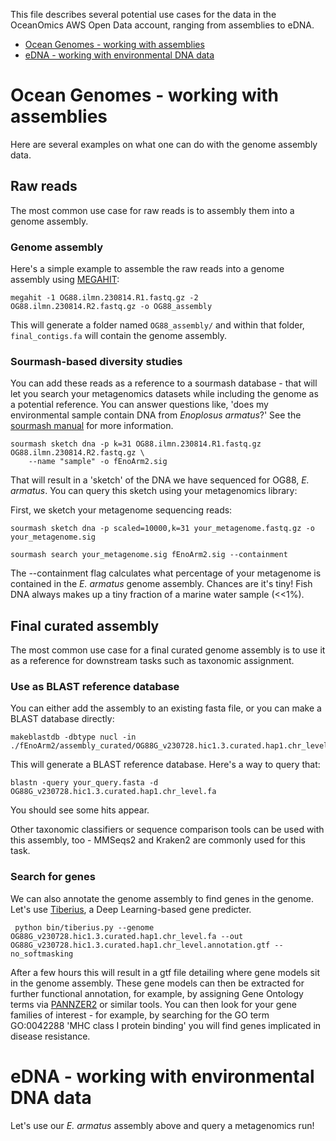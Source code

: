 This file describes several potential use cases for the data in the OceanOmics AWS Open Data account, ranging from assemblies to eDNA.

- [Ocean Genomes - working with assemblies](#ocean-genomes-working-with-assemblies)
- [eDNA - working with environmental DNA data](#eDNA-working-with-environmental-DNA-data)

# Ocean Genomes - working with assemblies

Here are several examples on what one can do with the genome assembly data.

## Raw reads

The most common use case for raw reads is to assembly them into a genome assembly.

### Genome assembly

Here's a simple example to assemble the raw reads into a genome assembly using [MEGAHIT](https://github.com/voutcn/megahit):

    megahit -1 OG88.ilmn.230814.R1.fastq.gz -2 OG88.ilmn.230814.R2.fastq.gz -o OG88_assembly
    
This will generate a folder named `OG88_assembly/` and within that folder, `final_contigs.fa` will contain the genome assembly.

### Sourmash-based diversity studies

You can add these reads as a reference to a sourmash database - that will let you search your metagenomics datasets while including the genome as a potential reference. You can answer questions like, 'does my environmental sample contain DNA from *Enoplosus armatus*?' See the [sourmash manual](https://sourmash.readthedocs.io/en/latest/sourmash-sketch.html) for more information.

    sourmash sketch dna -p k=31 OG88.ilmn.230814.R1.fastq.gz OG88.ilmn.230814.R2.fastq.gz \
        --name "sample" -o fEnoArm2.sig

That will result in a 'sketch' of the DNA we have sequenced for OG88, *E. armatus*.  You can query this sketch using your metagenomics library:

First, we sketch your metagenome sequencing reads:

    sourmash sketch dna -p scaled=10000,k=31 your_metagenome.fastq.gz -o your_metagenome.sig
    
    sourmash search your_metagenome.sig fEnoArm2.sig --containment

The --containment flag calculates what percentage of your metagenome is contained in the *E. armatus* genome assembly. Chances are it's tiny! Fish DNA always makes up a tiny fraction of a marine water sample (<<1%).

## Final curated assembly

The most common use case for a final curated genome assembly is to use it as a reference for downstream tasks such as taxonomic assignment.

### Use as BLAST reference database

You can either add the assembly to an existing fasta file, or you can make a BLAST database directly:

    makeblastdb -dbtype nucl -in ./fEnoArm2/assembly_curated/OG88G_v230728.hic1.3.curated.hap1.chr_level.fa

This will generate a BLAST reference database. Here's a way to query that:

    blastn -query your_query.fasta -d OG88G_v230728.hic1.3.curated.hap1.chr_level.fa

You should see some hits appear.

Other taxonomic classifiers or sequence comparison tools can be used with this assembly, too - MMSeqs2 and Kraken2 are commonly used for this task.

### Search for genes

We can also annotate the genome assembly to find genes in the genome. Let's use [Tiberius](https://github.com/Gaius-Augustus/Tiberius), a Deep Learning-based gene predicter.

     python bin/tiberius.py --genome OG88G_v230728.hic1.3.curated.hap1.chr_level.fa --out OG88G_v230728.hic1.3.curated.hap1.chr_level.annotation.gtf --no_softmasking

After a few hours this will result in a gtf file detailing where gene models sit in the genome assembly. These gene models can then be extracted for further functional annotation, for example, by assigning Gene Ontology terms via [PANNZER2](http://ekhidna2.biocenter.helsinki.fi/sanspanz/) or similar tools. You can then look for your gene families of interest - for example, by searching for the GO term GO:0042288 'MHC class I protein binding' you will find genes implicated in disease resistance.

# eDNA - working with environmental DNA data

Let's use our *E. armatus* assembly above and query a metagenomics run!
